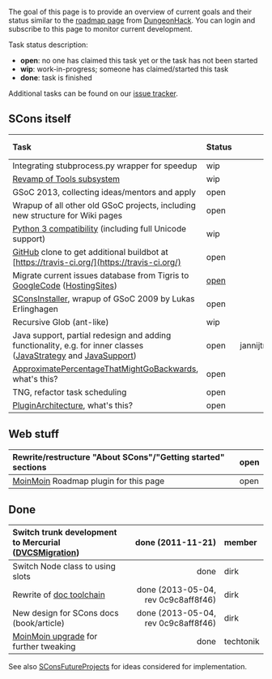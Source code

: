 The goal of this page is to provide an overview of current goals and their status similar to the [roadmap page](http://dungeonhack.sourceforge.net/Roadmap) from [DungeonHack](DungeonHack).  You can login and subscribe to this page to monitor current development. 

Task status description: 

   * **open**: no one has claimed this task yet or the task has not been started 
   * **wip**: work-in-progress; someone has claimed/started this task 
   * **done**: task is finished

Additional tasks can be found on our [issue tracker](http://scons.tigris.org/project_issues.html). 

## SCons itself
Task | Status | Assigned to |  Target version
:----|:-------|------------:|:---------------
Integrating stubprocess.py wrapper for speedup  |  wip  |  gary, dirk  |  2.4 
[Revamp of Tools subsystem](RevampToolsSubsystem)  |  wip  |  gary  |  
GSoC 2013, collecting ideas/mentors and apply  |  open  |   |  
Wrapup of all other old GSoC projects, including new structure for Wiki pages  |  open  |   |  
[Python 3 compatibility](Python3Compatibility) (including full Unicode support)  |  wip  |  gary  |  
[GitHub](GitHub) clone to get additional buildbot at [https://travis-ci.org/](https://travis-ci.org/)  |  open  |   |  
Migrate current issues database from Tigris to [GoogleCode](GoogleCode) ([HostingSites](DVCSMigration/HostingSites))  |  [open](https://bitbucket.org/techtonik/dataliberation/src/default/issues/tigris/)  |  techtonik  |  
[SConsInstaller](SConsInstaller), wrapup of GSoC 2009 by Lukas Erlinghagen |  open  |   |  
Recursive Glob (ant-like)  |  wip  |  dirk  |  
Java support, partial redesign and adding functionality, e.g. for inner classes ([JavaStrategy](JavaStrategy) and [JavaSupport](JavaSupport))  |  open  |  jannijtmans,russel?  |  
[ApproximatePercentageThatMightGoBackwards](ApproximatePercentageThatMightGoBackwards), what's this?  |  open  |    |  
TNG, refactor task scheduling  |  open  |    |  
[PluginArchitecture](PluginArchitecture), what's this?  |  open  |   |  


## Web stuff
Rewrite/restructure "About SCons"/"Getting started" sections  |  open  
:-------------------------------------------------------------|:-----
[MoinMoin](MoinMoin) Roadmap plugin for this page  |  open


## Done
Switch trunk development to Mercurial ([DVCSMigration](DVCSMigration))  |  done (2011-11-21) | member
:-----------------------------------------------------------------------|-------------------:|:------
Switch Node class to using slots  |  done  |  dirk  |  2.4 
Rewrite of [doc toolchain](DeveloperGuide/Documentation/Discussion)  |  done (2013-05-04, rev 0c9c8aff8f46)  |  dirk 
New design for SCons docs (book/article)  |  done (2013-05-04, rev 0c9c8aff8f46)  |  dirk 
[MoinMoin upgrade](WikiUpgrade) for further tweaking  |  done  |  techtonik 

See also [SConsFutureProjects](SConsFutureProjects) for ideas considered for implementation. 